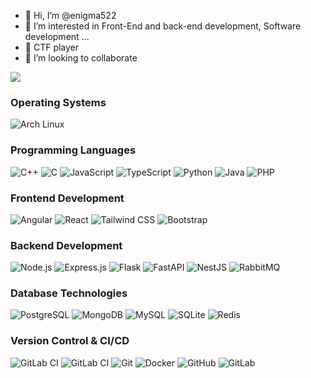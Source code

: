 - 👋 Hi, I’m @enigma522
- 👀 I’m interested in Front-End and back-end development, Software development ...
- 🌱 CTF player
- 💞️ I’m looking to collaborate

  
![](https://komarev.com/ghpvc/?username=enigma522)


### Operating Systems

![Arch Linux](https://img.shields.io/badge/Arch%20Linux-1793D1?logo=arch-linux&logoColor=fff)

### Programming Languages

![C++](https://img.shields.io/badge/C++-%2300599C.svg?logo=c%2B%2B&logoColor=white)
![C](https://img.shields.io/badge/-C-000?&logo=c)
![JavaScript](https://img.shields.io/badge/-JavaScript-000?&logo=JavaScript)
![TypeScript](https://img.shields.io/badge/-TypeScript-000?&logo=TypeScript)
![Python](https://img.shields.io/badge/-Python-000?&logo=Python)
![Java](https://img.shields.io/badge/-Java-000?&logo=Java)
![PHP](https://img.shields.io/badge/-PHP-000?&logo=php)

### Frontend Development

![Angular](https://img.shields.io/badge/Angular-%23DD0031.svg?logo=angular&logoColor=white)
![React](https://img.shields.io/badge/-React-000?&logo=React)
![Tailwind CSS](https://img.shields.io/badge/-Tailwind_CSS-000?&logo=tailwind-css)
![Bootstrap](https://img.shields.io/badge/-Bootstrap-000?&logo=bootstrap)


### Backend Development

![Node.js](https://img.shields.io/badge/-Node.js-000?&logo=node.js)
![Express.js](https://img.shields.io/badge/-Express.js-000?&logo=express)
![Flask](https://img.shields.io/badge/-Flask-000?&logo=flask)
![FastAPI](https://img.shields.io/badge/-FastAPI-009688?&logo=fastapi&logoColor=white)
![NestJS](https://img.shields.io/badge/-NestJS-e0234e?logo=nestjs&logoColor=white)
![RabbitMQ](https://img.shields.io/badge/-RabbitMQ-%23FF6600?style=flat&logo=rabbitmq&logoColor=white)

### Database Technologies

![PostgreSQL](https://img.shields.io/badge/-PostgreSQL-000?&logo=postgresql)
![MongoDB](https://img.shields.io/badge/-MongoDB-000?&logo=mongodb)
![MySQL](https://img.shields.io/badge/-MySQL-000?&logo=mysql)
![SQLite](https://img.shields.io/badge/-SQLite-000?&logo=sqlite)
![Redis](https://img.shields.io/badge/-Redis-000?&logo=redis)

### Version Control & CI/CD

![GitLab CI](https://img.shields.io/badge/GitLab%20CI-FC6D26?logo=gitlab&logoColor=fff)
![GitLab CI](https://img.shields.io/badge/ansible-EE0000?style=plastic&logo=ansible&logoColor=white)
![Git](https://img.shields.io/badge/-Git-000?&logo=git)
![Docker](https://img.shields.io/badge/Docker-2496ED?logo=docker&logoColor=fff)
![GitHub](https://img.shields.io/badge/-GitHub-000?&logo=github)
![GitLab](https://img.shields.io/badge/-GitLab-000?&logo=gitlab)
